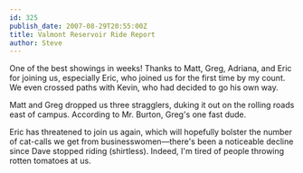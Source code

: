 ```yaml
---
id: 325
publish_date: 2007-08-29T20:55:00Z
title: Valmont Reservoir Ride Report
author: Steve
---
```

One of the best showings in weeks! Thanks to Matt, Greg, Adriana, and Eric for joining us, especially Eric, who joined us for the first time by my count. We even crossed paths with Kevin, who had decided to go his own way.

Matt and Greg dropped us three stragglers, duking it out on the rolling roads east of campus. According to Mr. Burton, Greg's one fast dude.

Eric has threatened to join us again, which will hopefully bolster the number of cat-calls we get from businesswomen—there's been a noticeable decline since Dave stopped riding (shirtless). Indeed, I'm tired of people throwing rotten tomatoes at us.
